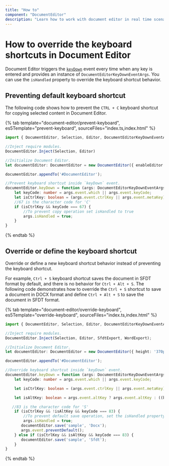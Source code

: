 ```yaml
---
title: "How to"
component: "DocumentEditor"
description: "Learn how to work with document editor in real time scenarios like create simple word processor, override keyboard shortcut behaviors, and more."
---
```


# How to override the keyboard shortcuts in Document Editor

Document Editor triggers the [`keyDown`](../../api/document-editor/documentEditorKeyDownEventArgs/) event every time when any key is entered and provides an instance of `DocumentEditorKeyDownEventArgs`. You can use the `isHandled` property to override the keyboard shortcut behavior.

## Preventing default keyboard shortcut

The following code shows how to prevent the `CTRL + C` keyboard shortcut for copying selected content in Document Editor.

{% tab template="document-editor/prevent-keyboard", es5Template="prevent-keyboard", sourceFiles="index.ts,index.html" %}

```typescript
import { DocumentEditor, Selection, Editor, DocumentEditorKeyDownEventArgs } from '@syncfusion/ej2-documenteditor';

//Inject require modules.
DocumentEditor.Inject(Selection, Editor)

//Initialize Document Editor.
let documentEditor: DocumentEditor = new DocumentEditor({ enableEditor: true, isReadOnly: false, height: '370px' });

documentEditor.appendTo('#DocumentEditor');

//Prevent keyboard shortcut inside `keyDown` event.
documentEditor.keyDown = function (args: DocumentEditorKeyDownEventArgs) {
    let keyCode: number = args.event.which || args.event.keyCode;
    let isCtrlKey: boolean = (args.event.ctrlKey || args.event.metaKey) ? true : ((keyCode === 17) ? true : false);
    //67 is the character code for 'C'
    if (isCtrlKey && keyCode === 67) {
        //To prevent copy operation set isHandled to true
        args.isHandled = true;
    }
}
```

{% endtab %}

## Override or define the keyboard shortcut

Override or define a new keyboard shortcut behavior instead of preventing the keyboard shortcut.

For example, `Ctrl + S` keyboard shortcut saves the document in SFDT format by default, and there is no behavior for `Ctrl + Alt + S`. The following code demonstrates how to override the `Ctrl + S` shortcut to save a document in DOCX format and define `Ctrl + Alt + S` to save the document in SFDT format.

{% tab template="document-editor/override-keyboard", es5Template="override-keyboard", sourceFiles="index.ts,index.html" %}

```typescript
import { DocumentEditor, Selection, Editor, DocumentEditorKeyDownEventArgs, SfdtExport, WordExport } from '@syncfusion/ej2-documenteditor';

//Inject require modules.
DocumentEditor.Inject(Selection, Editor, SfdtExport, WordExport);

//Initialize Document Editor.
let documentEditor: DocumentEditor = new DocumentEditor({ height: '370px', enableEditor: true, enableSfdtExport : true, enableWordExport: true, isReadOnly:false });

documentEditor.appendTo('#DocumentEditor');

//Override keyboard shortcut inside `keyDown` event.
documentEditor.keyDown = function (args: DocumentEditorKeyDownEventArgs) {
    let keyCode: number = args.event.which || args.event.keyCode;

    let isCtrlKey: boolean = (args.event.ctrlKey || args.event.metaKey) ? true : ((keyCode === 17) ? true : false);

    let isAltKey: boolean = args.event.altKey ? args.event.altKey : ((keyCode === 18) ? true : false);

   //83 is the character code for 'S'
    if (isCtrlKey && !isAltKey && keyCode === 83) {
        //To prevent default save operation, set the isHandled property to true
        args.isHandled = true;
       documentEditor.save('sample', 'Docx');
       args.event.preventDefault();
    } else if (isCtrlKey && isAltKey && keyCode === 83) {
       documentEditor.save('sample', 'Sfdt');
    }
}
```

{% endtab %}